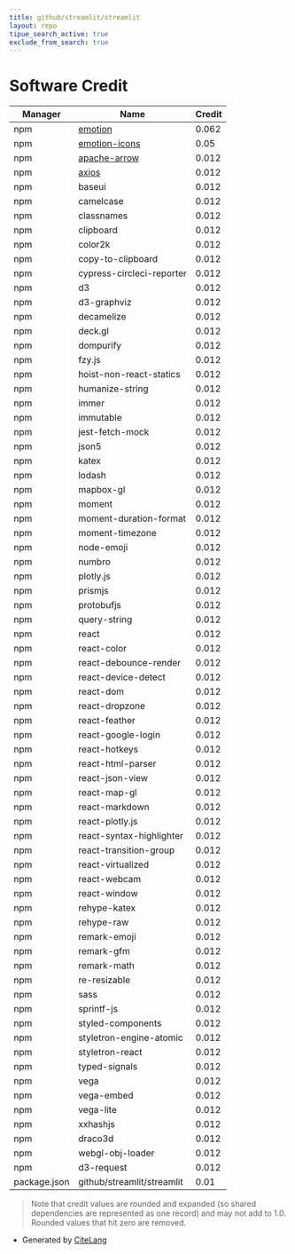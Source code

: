```yaml
---
title: github/streamlit/streamlit
layout: repo
tipue_search_active: true
exclude_from_search: true
---
```

# Software Credit

|Manager|Name|Credit|
|-------|----|------|
|npm|[emotion](https://emotion.sh)|0.062|
|npm|[emotion-icons](https://github.com/emotion-icons/emotion-icons)|0.05|
|npm|[apache-arrow](https://github.com/apache/arrow/blob/master/js/README.md)|0.012|
|npm|[axios](https://axios-http.com)|0.012|
|npm|baseui|0.012|
|npm|camelcase|0.012|
|npm|classnames|0.012|
|npm|clipboard|0.012|
|npm|color2k|0.012|
|npm|copy-to-clipboard|0.012|
|npm|cypress-circleci-reporter|0.012|
|npm|d3|0.012|
|npm|d3-graphviz|0.012|
|npm|decamelize|0.012|
|npm|deck.gl|0.012|
|npm|dompurify|0.012|
|npm|fzy.js|0.012|
|npm|hoist-non-react-statics|0.012|
|npm|humanize-string|0.012|
|npm|immer|0.012|
|npm|immutable|0.012|
|npm|jest-fetch-mock|0.012|
|npm|json5|0.012|
|npm|katex|0.012|
|npm|lodash|0.012|
|npm|mapbox-gl|0.012|
|npm|moment|0.012|
|npm|moment-duration-format|0.012|
|npm|moment-timezone|0.012|
|npm|node-emoji|0.012|
|npm|numbro|0.012|
|npm|plotly.js|0.012|
|npm|prismjs|0.012|
|npm|protobufjs|0.012|
|npm|query-string|0.012|
|npm|react|0.012|
|npm|react-color|0.012|
|npm|react-debounce-render|0.012|
|npm|react-device-detect|0.012|
|npm|react-dom|0.012|
|npm|react-dropzone|0.012|
|npm|react-feather|0.012|
|npm|react-google-login|0.012|
|npm|react-hotkeys|0.012|
|npm|react-html-parser|0.012|
|npm|react-json-view|0.012|
|npm|react-map-gl|0.012|
|npm|react-markdown|0.012|
|npm|react-plotly.js|0.012|
|npm|react-syntax-highlighter|0.012|
|npm|react-transition-group|0.012|
|npm|react-virtualized|0.012|
|npm|react-webcam|0.012|
|npm|react-window|0.012|
|npm|rehype-katex|0.012|
|npm|rehype-raw|0.012|
|npm|remark-emoji|0.012|
|npm|remark-gfm|0.012|
|npm|remark-math|0.012|
|npm|re-resizable|0.012|
|npm|sass|0.012|
|npm|sprintf-js|0.012|
|npm|styled-components|0.012|
|npm|styletron-engine-atomic|0.012|
|npm|styletron-react|0.012|
|npm|typed-signals|0.012|
|npm|vega|0.012|
|npm|vega-embed|0.012|
|npm|vega-lite|0.012|
|npm|xxhashjs|0.012|
|npm|draco3d|0.012|
|npm|webgl-obj-loader|0.012|
|npm|d3-request|0.012|
|package.json|github/streamlit/streamlit|0.01|


> Note that credit values are rounded and expanded (so shared dependencies are represented as one record) and may not add to 1.0. Rounded values that hit zero are removed.


- Generated by [CiteLang](https://github.com/vsoch/citelang)
